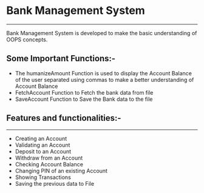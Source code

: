 # Bank Management System
****
  Bank Management System is developed to make the basic understanding of OOPS concepts. 

  ## Some Important Functions:-
  - The humanizeAmount Function is used to display the Account Balance of the user separated using commas to make a better understanding of Account Balance
  - FetchAccount Function to Fetch the bank data from file
  - SaveAccount Function to Save the Bank data to the file
  
  
  ## Features and functionalities:-
****
  - Creating an Account
  - Validating an Account
  - Deposit to an Account
  - Withdraw from an Account
  - Checking Account Balance
  - Changing PIN of an existing Account
  - Showing Transactions
  - Saving the previous data to File




